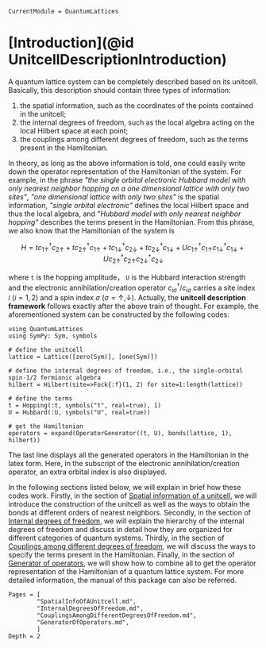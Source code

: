 ```@meta
CurrentModule = QuantumLattices
```

# [Introduction](@id UnitcellDescriptionIntroduction)

A quantum lattice system can be completely described based on its unitcell. Basically, this description should contain three types of information:

1) the spatial information, such as the coordinates of the points contained in the unitcell;
2) the internal degrees of freedom, such as the local algebra acting on the local Hilbert space at each point;
3) the couplings among different degrees of freedom, such as the terms present in the Hamiltonian.

In theory, as long as the above information is told, one could easily write down the operator representation of the Hamiltonian of the system. For example, in the phrase *"the single orbital electronic Hubbard model with only nearest neighbor hopping on a one dimensional lattice with only two sites"*, *"one dimensional lattice with only two sites"* is the spatial information, *"single orbital electronic"* defines the local Hilbert space and thus the local algebra, and *"Hubbard model with only nearest neighbor hopping"* describes the terms present in the Hamiltonian. From this phrase, we also know that the Hamiltonian of the system is

```math
H=tc^†_{1↑}c_{2↑}+tc^†_{2↑}c_{1↑}+tc^†_{1↓}c_{2↓}+tc^†_{2↓}c_{1↓}+Uc^†_{1↑}c_{1↑}c^†_{1↓}c_{1↓}+Uc^†_{2↑}c_{2↑}c^†_{2↓}c_{2↓}
```

where ``t`` is the hopping amplitude， ``U`` is the Hubbard interaction strength and the electronic annihilation/creation operator $c^\dagger_{i\sigma}/c_{i\sigma}$ carries a site index $i$ ($i=1, 2$) and a spin index $\sigma$ ($\sigma=\uparrow, \downarrow$). Actually, the **unitcell description framework** follows exactly after the above train of thought. For example, the aforementioned system can be constructed by the following codes:

```@example
using QuantumLattices
using SymPy: Sym, symbols

# define the unitcell
lattice = Lattice([zero(Sym)], [one(Sym)])

# define the internal degrees of freedom, i.e., the single-orbital spin-1/2 fermionic algebra
hilbert = Hilbert(site=>Fock{:f}(1, 2) for site=1:length(lattice))

# define the terms
t = Hopping(:t, symbols("t", real=true), 1)
U = Hubbard(:U, symbols("U", real=true))

# get the Hamiltonian
operators = expand(OperatorGenerator((t, U), bonds(lattice, 1), hilbert))
```
The last line displays all the generated operators in the Hamiltonian in the latex form. Here, in the subscript of the electronic annihilation/creation operator, an extra orbital index is also displayed.

In the following sections listed below, we will explain in brief how these codes work. Firstly, in the section of [Spatial information of a unitcell](@ref), we will introduce the construction of the unitcell as well as the ways to obtain the bonds at different orders of nearest neighbors. Secondly, in the section of [Internal degrees of freedom](@ref), we will explain the hierarchy of the internal degrees of freedom and discuss in detail how they are organized for different categories of quantum systems. Thirdly, in the section of [Couplings among different degrees of freedom](@ref), we will discuss the ways to specify the terms present in the Hamiltonian. Finally, in the section of [Generator of operators](@ref), we will show how to combine all to get the operator representation of the Hamiltonian of a quantum lattice system. For more detailed information, the manual of this package can also be referred.

```@contents
Pages = [
        "SpatialInfoOfAUnitcell.md",
        "InternalDegreesOfFreedom.md",
        "CouplingsAmongDifferentDegreesOfFreedom.md",
        "GeneratorOfOperators.md",
        ]
Depth = 2
```
